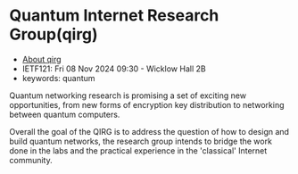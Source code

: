 # Quantum Internet Research Group(qirg)
* [About qirg](https://datatracker.ietf.org/group/qirg/about/)
* <IETFschedule>IETF121: Fri 08 Nov 2024 09:30 - Wicklow Hall 2B</IETFschedule>
* keywords: quantum

Quantum networking research is promising a set of exciting new opportunities, from new forms of encryption key distribution to networking between quantum computers.

Overall the goal of the QIRG is to address the question of how to design and build quantum networks, the research group intends to bridge the work done in the labs and the practical experience in the 'classical' Internet community. 